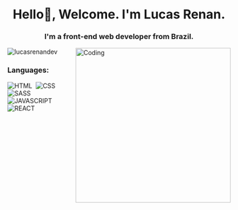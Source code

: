 <h1 align="center">Hello👋, Welcome. I'm Lucas Renan.</h1>
<h3 align="center">I'm a front-end web developer from Brazil.</h3>
<img align="right" alt="Coding" width="350" src="https://raw.githubusercontent.com/TheDudeThatCode/TheDudeThatCode/master/Assets/Developer.gif" />

<p align="left"> <img src="https://komarev.com/ghpvc/?username=lucasrenandev&label=Profile%20views&color=0e75b6&style=flat" alt="lucasrenandev" /> </p>

<h3 align="left">Languages:</h3>

![HTML](https://img.shields.io/badge/-HTML-0D1117?style=for-the-badge&logo=HTML5&labelColor=0D1117)&nbsp;
![CSS](https://img.shields.io/badge/-CSS-0D1117?style=for-the-badge&logo=CSS3&logoColor=1572B6&labelColor=0D1117)&nbsp;
![SASS](https://img.shields.io/badge/-SASS-0D1117?style=for-the-badge&logo=SASS&logoColor=1572B6&labelColor=0D1117)&nbsp;
![JAVASCRIPT](https://img.shields.io/badge/-Javascript-0D1117?style=for-the-badge&logo=javascript&labelColor=0D1117)&nbsp;
![REACT](https://img.shields.io/badge/-React-0D1117?style=for-the-badge&logo=react&labelColor=0D1117)&nbsp;
